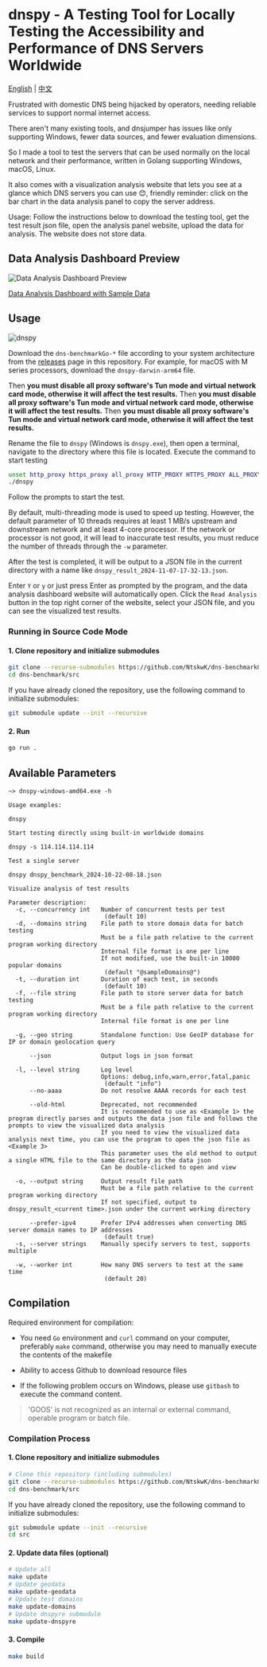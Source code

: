 # dnspy - A Testing Tool for Locally Testing the Accessibility and Performance of DNS Servers Worldwide

[English](./README.en.md) | [中文](./README.md)

Frustrated with domestic DNS being hijacked by operators, needing reliable services to support normal internet access.

There aren't many existing tools, and dnsjumper has issues like only supporting Windows, fewer data sources, and fewer evaluation dimensions.

So I made a tool to test the servers that can be used normally on the local network and their performance, written in Golang supporting Windows, macOS, Linux.

It also comes with a visualization analysis website that lets you see at a glance which DNS servers you can use 😊, friendly reminder: click on the bar chart in the data analysis panel to copy the server address.

Usage: Follow the instructions below to download the testing tool, get the test result json file, open the analysis panel website, upload the data for analysis. The website does not store data.

## Data Analysis Dashboard Preview

![Data Analysis Dashboard Preview](https://github.com/user-attachments/assets/c743f7ba-4d77-4d16-8515-02c0dc99ddfa)

[Data Analysis Dashboard with Sample Data](https://bench.dash.2020818.xyz)

## Usage

![dnspy](https://github.com/user-attachments/assets/a499d2fc-ffcd-4b71-a0dd-d6e5839792dd)

Download the `dns-benchmarkGo-*` file according to your system architecture from the [releases](https://github.com/NtskwK/dns-benchmarkGo/releases) page in this repository. For example, for macOS with M series processors, download the `dnspy-darwin-arm64` file.

Then **you must disable all proxy software's Tun mode and virtual network card mode, otherwise it will affect the test results.**
Then **you must disable all proxy software's Tun mode and virtual network card mode, otherwise it will affect the test results.**
Then **you must disable all proxy software's Tun mode and virtual network card mode, otherwise it will affect the test results.**

Rename the file to `dnspy` (Windows is `dnspy.exe`), then open a terminal, navigate to the directory where this file is located. Execute the command to start testing

```bash
unset http_proxy https_proxy all_proxy HTTP_PROXY HTTPS_PROXY ALL_PROXY
./dnspy
```

Follow the prompts to start the test.

By default, multi-threading mode is used to speed up testing. However, the default parameter of 10 threads requires at least 1 MB/s upstream and downstream network and at least 4-core processor.
If the network or processor is not good, it will lead to inaccurate test results, you must reduce the number of threads through the `-w` parameter.

After the test is completed, it will be output to a JSON file in the current directory with a name like `dnspy_result_2024-11-07-17-32-13.json`.

Enter `Y` or `y` or just press Enter as prompted by the program, and the data analysis dashboard website will automatically open. Click the `Read Analysis` button in the top right corner of the website, select your JSON file, and you can see the visualized test results.

### Running in Source Code Mode

#### 1. Clone repository and initialize submodules

  ```bash
  git clone --recurse-submodules https://github.com/NtskwK/dns-benchmarkGo.git
  cd dns-benchmark/src
  ```

  If you have already cloned the repository, use the following command to initialize submodules:

  ```bash
  git submodule update --init --recursive
  ```

#### 2. Run

  ```bash
  go run .
  ```

## Available Parameters

```batch
~> dnspy-windows-amd64.exe -h  

Usage examples:

dnspy

Start testing directly using built-in worldwide domains

dnspy -s 114.114.114.114

Test a single server

dnspy dnspy_benchmark_2024-10-22-08-18.json

Visualize analysis of test results

Parameter description:
  -c, --concurrency int   Number of concurrent tests per test
                           (default 10)
  -d, --domains string    File path to store domain data for batch testing
                          Must be a file path relative to the current program working directory
                          Internal file format is one per line
                          If not modified, use the built-in 10000 popular domains
                           (default "@sampleDomains@")
  -t, --duration int      Duration of each test, in seconds
                           (default 10)
  -f, --file string       File path to store server data for batch testing
                          Must be a file path relative to the current program working directory
                          Internal file format is one per line

  -g, --geo string        Standalone function: Use GeoIP database for IP or domain geolocation query

      --json              Output logs in json format

  -l, --level string      Log level
                          Options: debug,info,warn,error,fatal,panic
                           (default "info")
      --no-aaaa           Do not resolve AAAA records for each test

      --old-html          Deprecated, not recommended
                          It is recommended to use as <Example 1> the program directly parses and outputs the data json file and follows the prompts to view the visualized data analysis
                          If you need to view the visualized data analysis next time, you can use the program to open the json file as <Example 3>
                          This parameter uses the old method to output a single HTML file to the same directory as the data json
                          Can be double-clicked to open and view

  -o, --output string     Output result file path
                          Must be a file path relative to the current program working directory
                          If not specified, output to dnspy_result_<current time>.json under the current working directory

      --prefer-ipv4       Prefer IPv4 addresses when converting DNS server domain names to IP addresses
                           (default true)
  -s, --server strings    Manually specify servers to test, supports multiple

  -w, --worker int        How many DNS servers to test at the same time
                           (default 20)
```

## Compilation

Required environment for compilation:

- You need `Go` environment and `curl` command on your computer, preferably `make` command, otherwise you may need to manually execute the contents of the makefile

- Ability to access Github to download resource files

- If the following problem occurs on Windows, please use `gitbash` to execute the command content.

> 'GOOS' is not recognized as an internal or external command,
operable program or batch file.

### Compilation Process

#### 1. Clone repository and initialize submodules

  ```bash
  # Clone this repository (including submodules)
  git clone --recurse-submodules https://github.com/NtskwK/dns-benchmarkGo.git
  cd dns-benchmark/src
  ```

  If you have already cloned the repository, use the following command to initialize submodules:

  ```bash
  git submodule update --init --recursive
  cd src
  ```

#### 2. Update data files (optional)

  ```bash
  # Update all
  make update 
  # Update geodata
  make update-geodata 
  # Update test domains
  make update-domains
  # Update dnspyre submodule
  make update-dnspyre
  ```

#### 3. Compile

  ```bash
  make build
  ```
